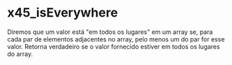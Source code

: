 # x45_isEverywhere

Diremos que um valor está "em todos os lugares" em um array se, para cada par de elementos adjacentes no array, pelo menos um do par for esse valor. Retorna verdadeiro se o valor fornecido estiver em todos os lugares do array.